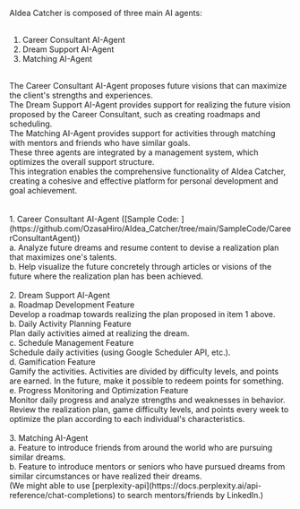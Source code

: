 AIdea Catcher is composed of three main AI agents: <br>
 <br>
1. Career Consultant AI-Agent <br>
2. Dream Support AI-Agent <br>
3. Matching AI-Agent <br>
 <br>
The Career Consultant AI-Agent proposes future visions that can maximize the client's strengths and experiences. <br>
The Dream Support AI-Agent provides support for realizing the future vision proposed by the Career Consultant, such as creating roadmaps and scheduling. <br>
The Matching AI-Agent provides support for activities through matching with mentors and friends who have similar goals. <br>
These three agents are integrated by a management system, which optimizes the overall support structure.  <br>
This integration enables the comprehensive functionality of AIdea Catcher, creating a cohesive and effective platform for personal development and goal achievement. <br>
 <br>
 <br>
1. Career Consultant AI-Agent ([Sample Code: ](https://github.com/OzasaHiro/AIdea_Catcher/tree/main/SampleCode/CareerConsultantAgent)) <br>
 a. Analyze future dreams and resume content to devise a realization plan that maximizes one's talents. <br>
 b. Help visualize the future concretely through articles or visions of the future where the realization plan has been achieved. <br>
 <br>
2. Dream Support AI-Agent <br>
 a. Roadmap Development Feature <br>
     Develop a roadmap towards realizing the plan proposed in item 1 above. <br>
 b. Daily Activity Planning Feature <br>
     Plan daily activities aimed at realizing the dream. <br>
 c. Schedule Management Feature <br>
     Schedule daily activities (using Google Scheduler API, etc.). <br>
 d. Gamification Feature <br>
     Gamify the activities. Activities are divided by difficulty levels, and points are earned. In the future, make it possible to redeem points for something. <br>
 e. Progress Monitoring and Optimization Feature <br>
     Monitor daily progress and analyze strengths and weaknesses in behavior. Review the realization plan, game difficulty levels, and points every week to optimize the plan according to each individual's characteristics. <br> 
 <br>
3. Matching AI-Agent <br>
 a. Feature to introduce friends from around the world who are pursuing similar dreams.<br>
 b. Feature to introduce mentors or seniors who have pursued dreams from similar circumstances or have realized their dreams. <br>
 (We might able to use [perplexity-api](https://docs.perplexity.ai/api-reference/chat-completions) to search mentors/friends by LinkedIn.) <br>

